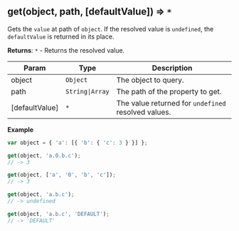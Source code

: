 <a name="get"></a>

## get(object, path, [defaultValue]) ⇒ <code>\*</code>

Gets the `value` at path of `object`. If the resolved value is `undefined`, the `defaultValue` is returned in its place.

**Returns**: <code>\*</code> - Returns the resolved value.  

| Param | Type | Description |
| --- | --- | --- |
| object | <code>Object</code> | The object to query. |
| path | <code>String\|Array</code> | The path of the property to get. |
| [defaultValue] | <code>\*</code> | The value returned for `undefined` resolved values. |

**Example**
```js
var object = { 'a': [{ 'b': { 'c': 3 } }] };

get(object, 'a.0.b.c');
// -> 3

get(object, ['a', '0', 'b', 'c']);
// -> 3

get(object, 'a.b.c');
// -> undefined

get(object, 'a.b.c', 'DEFAULT');
// -> 'DEFAULT'
```
